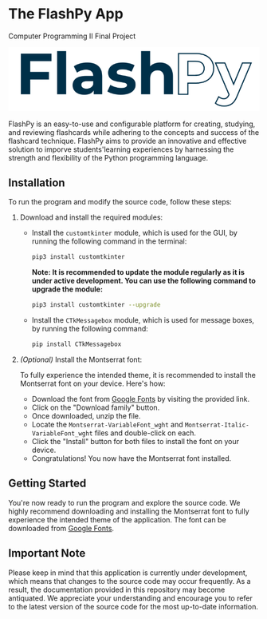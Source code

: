 # The FlashPy App
Computer Programming II Final Project

![FlashPy](https://github.com/jnssvdl/flashpy/blob/main/images/1.png)

FlashPy is an easy-to-use and configurable platform for creating, studying, and reviewing flashcards while adhering to the concepts and success of the flashcard technique. FlashPy aims to provide an innovative and effective solution to imporve students'learning experiences by harnessing the strength and flexibility of the Python programming language.

## Installation

To run the program and modify the source code, follow these steps:

1. Download and install the required modules:

   - Install the `customtkinter` module, which is used for the GUI, by running the following command in the terminal:

     ```bash
     pip3 install customtkinter
     ```

     **Note: It is recommended to update the module regularly as it is under active development. You can use the following command to upgrade the module:**

     ```bash
     pip3 install customtkinter --upgrade
     ```

   - Install the `CTkMessagebox` module, which is used for message boxes, by running the following command:

     ```bash
     pip install CTkMessagebox
     ```

2. *(Optional)* Install the Montserrat font:

   To fully experience the intended theme, it is recommended to install the Montserrat font on your device. Here's how:

   - Download the font from [Google Fonts](https://fonts.google.com/specimen/Montserrat) by visiting the provided link.
   - Click on the "Download family" button.
   - Once downloaded, unzip the file.
   - Locate the `Montserrat-VariableFont_wght` and `Montserrat-Italic-VariableFont_wght` files and double-click on each.
   - Click the "Install" button for both files to install the font on your device.
   - Congratulations! You now have the Montserrat font installed.

## Getting Started

You're now ready to run the program and explore the source code. We highly recommend downloading and installing the Montserrat font to fully experience the intended theme of the application. The font can be downloaded from [Google Fonts](https://fonts.google.com/specimen/Montserrat).

## Important Note

Please keep in mind that this application is currently under development, which means that changes to the source code may occur frequently. As a result, the documentation provided in this repository may become antiquated. We appreciate your understanding and encourage you to refer to the latest version of the source code for the most up-to-date information.
